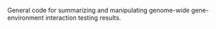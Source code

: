 General code for summarizing and manipulating genome-wide gene-environment interaction testing results.
